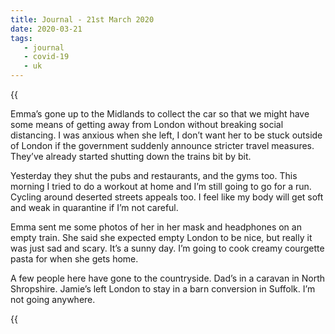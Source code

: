 ```yaml
---
title: Journal - 21st March 2020
date: 2020-03-21
tags:
   - journal
   - covid-19
   - uk
---
```


{{<audio src="/audio/journal/quarantine-order-news.m4a" caption="The PM announces lockdown">}}

Emma’s gone up to the Midlands to collect the car so that we might have some means of getting away from London without breaking social distancing. I was anxious when she left, I don’t want her to be stuck outside of London if the government suddenly announce stricter travel measures. They’ve already started shutting down the trains bit by bit.

Yesterday they shut the pubs and restaurants, and the gyms too. This morning I tried to do a workout at home and I’m still going to go for a run. Cycling around deserted streets appeals too. I feel like my body will get soft and weak in quarantine if I’m not careful.

Emma sent me some photos of her in her mask and headphones on an empty train. She said she expected empty London to be nice, but really it was just sad and scary. It’s a sunny day. I’m going to cook creamy courgette pasta for when she gets home.

A few people here have gone to the countryside. Dad’s in a caravan in North Shropshire. Jamie’s left London to stay in a barn conversion in Suffolk. I’m not going anywhere.

{{<audio src="/audio/journal/lockdown-announcement.m4a" caption="The news anchor reviews the annoucement" >}}

